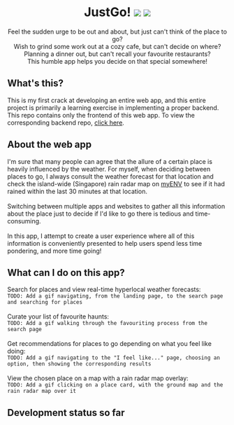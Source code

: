 <div align='center'>
  <h1>
    <div display='flex' align-items='center'>
      JustGo!
      <img src='https://user-images.githubusercontent.com/23531034/148372740-681d6810-c6ef-4560-b64e-996db9079e1e.png#gh-light-mode-only' />
      <img src='https://user-images.githubusercontent.com/23531034/148373133-da36d27f-8f04-49f4-a7c1-ecefd5818801.png#gh-dark-mode-only' />
    </div>
  </h1>
</div>

<p align='center'>
  Feel the sudden urge to be out and about, but just can't think of the place to go?
  <br />
  Wish to grind some work out at a cozy cafe, but can't decide on where?
  <br />
  Planning a dinner out, but can't recall your favourite restaurants?
  <br />
  This humble app helps you decide on that special somewhere!
</p>

<h2>What's this?</h2>
This is my first crack at developing an entire web app, and this entire project is primarily a learning exercise in implementing a proper backend. This repo contains only the frontend of this web app. To view the corresponding backend repo, <a href='https://github.com/canneth/just-go-backend' rel='noreferrer'>click here</a>.

<h2>About the web app</h2>
I'm sure that many people can agree that the allure of a certain place is heavily influenced by the weather. For myself, when deciding between places to go, I always consult the weather forecast for that location and check the island-wide (Singapore) rain radar map on <a href='https://play.google.com/store/apps/details?id=sg.gov.nea&hl=en_SG&gl=US' rel='noreferrer'>myENV</a> to see if it had rained within the last 30 minutes at that location.
<br />
<br />
Switching between multiple apps and websites to gather all this information about the place just to decide if I'd like to go there is tedious and time-consuming.
<br />
<br />
In this app, I attempt to create a user experience where all of this information is conveniently presented to help users spend less time pondering, and more time going!

<h2>What can I do on this app?</h2>
Search for places and view real-time hyperlocal weather forecasts:
<br />
<code>TODO: Add a gif navigating, from the landing page, to the search page and searching for places</code>
<br />
<br />
Curate your list of favourite haunts:
<br />
<code>TODO: Add a gif walking through the favouriting process from the search page</code>
<br />
<br />
Get recommendations for places to go depending on what you feel like doing:
<br />
<code>TODO: Add a gif navigating to the "I feel like..." page, choosing an option, then showing the corresponding results</code>
<br />
<br />
View the chosen place on a map with a rain radar map overlay:
<br />
<code>TODO: Add a gif clicking on a place card, with the ground map and the rain radar map over it</code>

<h2>Development status so far</h2>
